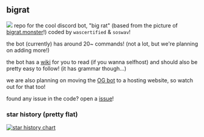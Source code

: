 ## bigrat
![](https://bigrat.monster/media/bigrat.jpg)
repo for the cool discord bot, "big rat" (based from the picture of [bigrat.monster](https://bigrat.monster)!) coded by `wascertified` & `soswav`!

the bot (currently) has around 20~ commands! (not a lot, but we're planning on adding more!)

the bot has a [wiki](https://github.com/soswav/bigrat/wiki) for you to read (if you wanna selfhost) and should also be pretty easy to follow! (it has grammar though...)

we are also planning on moving the [OG bot](https://discord.com/api/oauth2/authorize?client_id=1186799032899743835&permissions=8&scope=bot) to a hosting website, so watch out for that too!

found any issue in the code? open a [issue](https://github.com/soswav/bigrat/issues)!

### star history (pretty flat)
<a href="https://star-history.com/#soswav/bigrat&Date">
  <picture>
    <source media="(prefers-color-scheme: dark)" srcset="https://api.star-history.com/svg?repos=soswav/bigrat&type=Date&theme=dark" />
    <source media="(prefers-color-scheme: light)" srcset="https://api.star-history.com/svg?repos=soswav/bigrat&type=Date" />
    <img alt="star history chart" src="https://api.star-history.com/svg?repos=soswav/bigrat&type=Date" />
  </picture>
</a>
